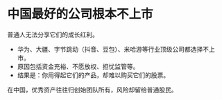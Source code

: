 # 中国最好的公司根本不上市

普通人无法分享它们的成长红利。

- 华为、大疆、字节跳动（抖音、豆包）、米哈游等行业顶级公司都选择不上市。
- 原因包括资金充裕、不愿放权、担忧监管等。
- 结果是：你用得起它们的产品，却难以购买它们的股票。

在中国，优秀资产往往归创始团队所有，风险却留给普通股民。
